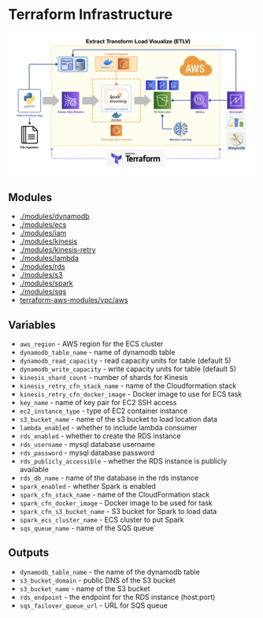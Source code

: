 # Terraform Infrastructure

![AWS Infrastructure](../docs/images/ScrumptiousDataPipeline.png)

## Modules

* [./modules/dynamodb](./modules/dynamodb/README.md)
* [./modules/ecs](./modules/ecs/README.md)
* [./modules/iam](./modules/iam/README.md)
* [./modules/kinesis](./modules/kinesis/README.md)
* [./modules/kinesis-retry](./modules/kinesis-retry/README.md)
* [./modules/lambda](./modules/lambda/README.md)
* [./modules/rds](./modules/rds/README.md)
* [./modules/s3](./modules/s3/README.md)
* [./modules/spark](./modules/spark/README.md)
* [./modules/sqs](./modules/sqs/README.md)
* [terraform-aws-modules/vpc/aws](https://registry.terraform.io/modules/terraform-aws-modules/vpc/aws/latest)

## Variables

* `aws_region` - AWS region for the ECS cluster
* `dynamodb_table_name` - name of dynamodb table
* `dynamodb_read_capacity` - read capacity units for table (default 5)
* `dynamodb_write_capacity` - write capacity units for table (default 5)
* `kinesis_shard_count` - number of shards for Kinesis
* `kinesis_retry_cfn_stack_name` - name of the Cloudformation stack
* `kinesis_retry_cfn_docker_image` - Docker image to use for ECS task
* `key_name` - name of key pair for EC2 SSH access
* `ec2_instance_type` - type of EC2 container instance
* `s3_bucket_name` - name of the s3 bucket to load location data
* `lambda_enabled` - whether to include lambda consumer
* `rds_enabled` - whether to create the RDS instance
* `rds_username` - mysql database username
* `rds_password` - mysql database password
* `rds_publicly_accessible` - whether the RDS instance is publicly available
* `rds_db_name` - name of the database in the rds instance
* `spark_enabled` - whether Spark is enabled
* `spark_cfn_stack_name` - name of the CloudFormation stack
* `spark_cfn_docker_image` - Docker image to be used for task
* `spark_cfn_s3_bucket_name` - S3 bucket for Spark to load data
* `spark_ecs_cluster_name` - ECS cluster to put Spark
* `sqs_queue_name` - name of the SQS queue`

## Outputs

* `dynamodb_table_name` - the name of the dynamodb table
* `s3_bucket_domain` - public DNS of the S3 bucket
* `s3_bucket_name` - name of the S3 bucket
* `rds_endpoint` - the endpoint for the RDS instance (host:port)
* `sqs_failover_queue_url` - URL for SQS queue
